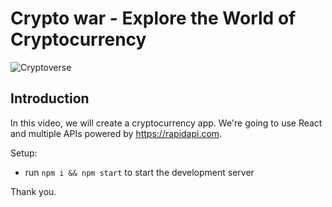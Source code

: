 # Crypto war - Explore the World of Cryptocurrency

![Cryptoverse](https://i.ibb.co/8gh5Jc8/image.png)

## Introduction

In this video, we will create a cryptocurrency app. We're going to use React and multiple APIs powered by https://rapidapi.com.

Setup:

- run `npm i && npm start` to start the development server

Thank you.
